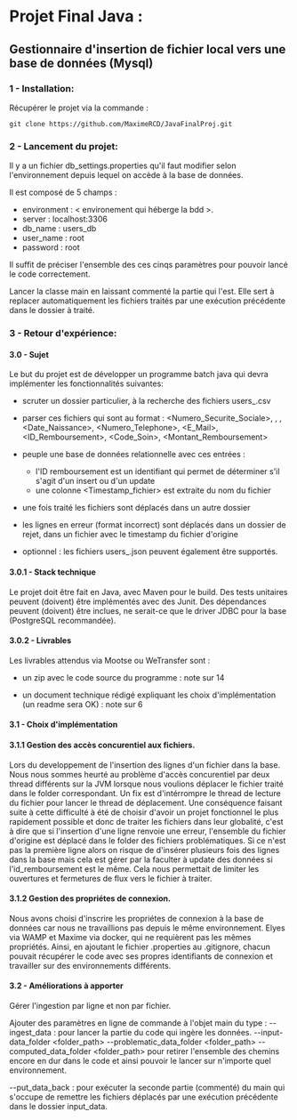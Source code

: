 # Projet Final Java :

## Gestionnaire d'insertion de fichier local vers une base de données (Mysql)

### 1 - Installation:

Récupérer le projet via la commande :

`git clone https://github.com/MaximeRCD/JavaFinalProj.git`

### 2 - Lancement du projet:

Il y a un fichier db_settings.properties qu'il faut modifier selon l'environnement depuis lequel on accède à la base de données.

Il est composé de 5 champs :
- environment : < environement qui héberge la bdd >.
- server : localhost:3306
- db_name : users_db
- user_name : root
- password : root

Il suffit de préciser l'ensemble des ces cinqs paramètres pour pouvoir lancé le code correctement.


Lancer la classe main en laissant commenté la partie qui l'est. Elle sert à replacer automatiquement les fichiers traités par une exécution précédente dans le dossier à traité.

### 3 - Retour d'expérience:
#### 3.0 - Sujet
Le but du projet est de développer un programme batch java qui devra implémenter les fonctionnalités suivantes:

- scruter un dossier particulier, à la recherche des fichiers users_<YYYYMMDDHHmmSS>.csv

- parser ces fichiers qui sont au format :
  <Numero_Securite_Sociale>, <Nom>, <Prenom>, <Date_Naissance>, <Numero_Telephone>, <E_Mail>, <ID_Remboursement>, <Code_Soin>, <Montant_Remboursement>

- peuple une base de données relationnelle avec ces entrées :
    - l'ID remboursement est un identifiant qui permet de déterminer s'il s'agit d'un insert ou d'un update
    - une colonne <Timestamp_fichier> est extraite du nom du fichier

- une fois traité les fichiers sont déplacés dans un autre dossier

- les lignes en erreur (format incorrect) sont déplacés dans un dossier de rejet, dans un fichier avec le timestamp du fichier d'origine

- optionnel : les fichiers users_<YYYYMMDDHHmmSS>.json peuvent également être supportés.

#### 3.0.1 - Stack technique

Le projet doit être fait en Java, avec Maven pour le build.
Des tests unitaires peuvent (doivent) être implémentés avec des Junit.
Des dépendances peuvent (doivent) être inclues, ne serait-ce que le driver JDBC pour la base (PostgreSQL recommandée).


#### 3.0.2 - Livrables

Les livrables attendus via Mootse ou WeTransfer sont :

- un zip avec le code source du programme : note sur 14

- un document technique rédigé expliquant les choix d'implémentation (un readme sera OK) : note sur 6

#### 3.1 - Choix d'implémentation

#### 3.1.1 Gestion des accès concurentiel aux fichiers.

Lors du developpement de l'insertion des lignes d'un fichier dans la base. Nous nous sommes heurté au problème d'accès concurentiel par deux thread différents sur la JVM lorsque nous voulions déplacer le fichier traité dans le folder correspondant. 
Un fix est d'intérrompre le thread de lecture du fichier pour lancer le thread de déplacement.
Une conséquence faisant suite à cette difficulté à été de choisir d'avoir un projet fonctionnel le plus rapidement possible et donc de traiter les fichiers dans leur globalité, c'est à dire que si l'insertion d'une ligne renvoie une erreur, l'ensemble du fichier d'origine est déplacé dans le folder des fichiers problématiques.
Si ce n'est pas la première ligne alors on risque de d'insérer plusieurs fois des lignes dans la base mais cela est gérer par la faculter à update des données si l'id_remboursement est le même.
Cela nous permettait de limiter les ouvertures et fermetures de flux vers le fichier à traiter.

#### 3.1.2 Gestion des propriétes de connexion.

Nous avons choisi d'inscrire les propriétes de connexion à la base de données car nous ne travaillions pas depuis le même environnement.
Elyes via WAMP et Maxime via docker, qui ne requièrent pas les mêmes propriétés. 
Ainsi, en ajoutant le fichier .properties au .gitignore, chacun pouvait récupérer le code avec ses propres identifiants de connexion et travailler sur des environnements différents.


#### 3.2 - Améliorations à apporter

Gérer l'ingestion par ligne et non par fichier.

Ajouter des paramètres en ligne de commande à l'objet main du type : 
--ingest_data : pour lancer la partie du code qui ingère les données.
--input-data_folder <folder_path>
--problematic_data_folder <folder_path>
--computed_data_folder <folder_path>
pour retirer l'ensemble des chemins encore en dur dans le code et ainsi pouvoir le lancer sur n'importe quel environnement.

--put_data_back : pour exécuter la seconde partie (commenté) du main qui s'occupe de remettre les fichiers déplacés par une exécution précédente dans le dossier input_data.